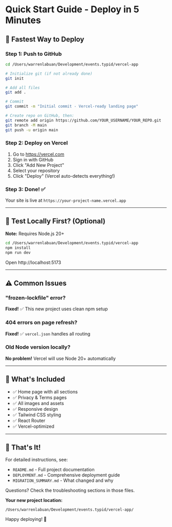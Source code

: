# Quick Start Guide - Deploy in 5 Minutes

## 🚀 Fastest Way to Deploy

### Step 1: Push to GitHub
```bash
cd /Users/warrenlabuan/Development/events.typid/vercel-app

# Initialize git (if not already done)
git init

# Add all files
git add .

# Commit
git commit -m "Initial commit - Vercel-ready landing page"

# Create repo on GitHub, then:
git remote add origin https://github.com/YOUR_USERNAME/YOUR_REPO.git
git branch -M main
git push -u origin main
```

### Step 2: Deploy on Vercel
1. Go to https://vercel.com
2. Sign in with GitHub
3. Click "Add New Project"
4. Select your repository
5. Click "Deploy" (Vercel auto-detects everything!)

### Step 3: Done! ✅
Your site is live at `https://your-project-name.vercel.app`

---

## 🧪 Test Locally First? (Optional)

**Note:** Requires Node.js 20+

```bash
cd /Users/warrenlabuan/Development/events.typid/vercel-app
npm install
npm run dev
```

Open http://localhost:5173

---

## ⚠️ Common Issues

### "frozen-lockfile" error?
**Fixed!** ✅ This new project uses clean npm setup

### 404 errors on page refresh?
**Fixed!** ✅ `vercel.json` handles all routing

### Old Node version locally?
**No problem!** Vercel will use Node 20+ automatically

---

## 📝 What's Included

- ✅ Home page with all sections
- ✅ Privacy & Terms pages
- ✅ All images and assets
- ✅ Responsive design
- ✅ Tailwind CSS styling
- ✅ React Router
- ✅ Vercel-optimized

---

## 🎯 That's It!

For detailed instructions, see:
- `README.md` - Full project documentation
- `DEPLOYMENT.md` - Comprehensive deployment guide
- `MIGRATION_SUMMARY.md` - What changed and why

Questions? Check the troubleshooting sections in those files.

**Your new project location:**
```
/Users/warrenlabuan/Development/events.typid/vercel-app/
```

Happy deploying! 🎉

